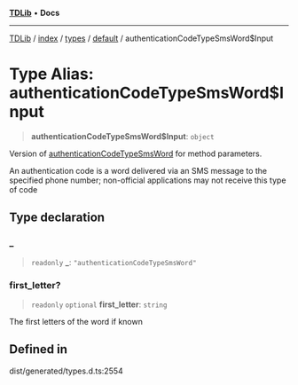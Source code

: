 [**TDLib**](../../../../../../README.md) • **Docs**

***

[TDLib](../../../../../../modules.md) / [index](../../../../../README.md) / [types](../../../README.md) / [default](../README.md) / authenticationCodeTypeSmsWord$Input

# Type Alias: authenticationCodeTypeSmsWord$Input

> **authenticationCodeTypeSmsWord$Input**: `object`

Version of [authenticationCodeTypeSmsWord](authenticationCodeTypeSmsWord.md) for method parameters.

An authentication code is a word delivered via an SMS message to the specified phone number; non-official applications may not receive this type of code

## Type declaration

### \_

> `readonly` **\_**: `"authenticationCodeTypeSmsWord"`

### first\_letter?

> `readonly` `optional` **first\_letter**: `string`

The first letters of the word if known

## Defined in

dist/generated/types.d.ts:2554
